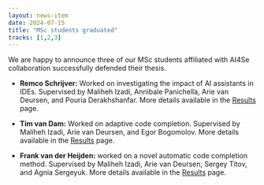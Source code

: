```yaml
---
layout: news-item
date: 2024-07-15
title: "MSc students graduated"
tracks: [1,2,3]
---
```



We are happy to announce three of our MSc students affiliated with AI4Se collaboration successfully defended their thesis.


- **Remco Schrijver:** Worked on investigating the impact of AI assistants in IDEs. Supervised by Maliheh Izadi, Annibale Panichella, Arie van Deursen, and Pouria Derakhshanfar. More details available in the [Results](/projects/track-1/2024-07-08-beyond-acceptance-rates-thesis-remco-schrijver) page.

- **Tim van Dam:** Worked on adaptive code completion. Supervised by Maliheh Izadi, Arie van Deursen, and Egor Bogomolov. More details available in the [Results](/projects/track-2/2024-07-08-enriching-source-code-with-contextual-data-thesis-tim-van-dam) page.

- **Frank van der Heijden:** worked on a novel automatic code completion method. Supervised by Maliheh Izadi, Arie van Deursen, Sergey Titov, and Agnia Sergeyuk. More details available in the [Results](/projects/track-3/2024-07-08-inreractive-adaptive-llm-thesis-frank-van-der-heijden) page.




